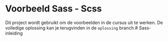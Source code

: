 # Voorbeeld Sass - Scss

Dit project wordt gebruikt om de voorbeelden in de cursus uit te werken. De volledige oplossing kan je terugvinden in de `oplossing` branch.# Sass-inleiding
